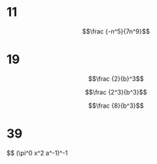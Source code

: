 # 11

$$\frac {-n^5}{7n^9}$$

# 19

$$\frac {2}{b}^3$$

$$\frac {2^3}{b^3}$$

$$\frac {8}{b^3}$$

# 39

$$ (\pi^0 x^2 a^-1)^-1
